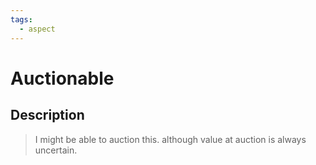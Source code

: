 ```yaml
---
tags:
  - aspect
---
```


# Auctionable

## Description

> I might be able to auction this. although value at auction is always uncertain.